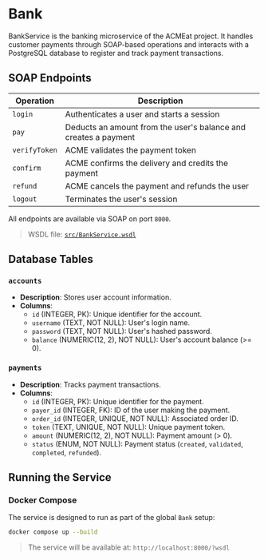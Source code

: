 # Bank

BankService is the banking microservice of the ACMEat project. It handles customer payments through SOAP-based operations and interacts with a PostgreSQL database to register and track payment transactions.

## SOAP Endpoints

| Operation      | Description                                     |
|----------------|-------------------------------------------------|
| `login`        | Authenticates a user and starts a session       |
| `pay`          | Deducts an amount from the user's balance and creates a payment |
| `verifyToken`  | ACME validates the payment token                |
| `confirm`      | ACME confirms the delivery and credits the payment |
| `refund`       | ACME cancels the payment and refunds the user   |
| `logout`       | Terminates the user's session                  |

All endpoints are available via SOAP on port `8000`.

> WSDL file: [`src/BankService.wsdl`](src/BankService.wsdl)

## Database Tables

### `accounts`
- **Description**: Stores user account information.
- **Columns**:
  - `id` (INTEGER, PK): Unique identifier for the account.
  - `username` (TEXT, NOT NULL): User's login name.
  - `password` (TEXT, NOT NULL): User's hashed password.
  - `balance` (NUMERIC(12, 2), NOT NULL): User's account balance (>= 0).

### `payments`
- **Description**: Tracks payment transactions.
- **Columns**:
  - `id` (INTEGER, PK): Unique identifier for the payment.
  - `payer_id` (INTEGER, FK): ID of the user making the payment.
  - `order_id` (INTEGER, UNIQUE, NOT NULL): Associated order ID.
  - `token` (TEXT, UNIQUE, NOT NULL): Unique payment token.
  - `amount` (NUMERIC(12, 2), NOT NULL): Payment amount (> 0).
  - `status` (ENUM, NOT NULL): Payment status (`created`, `validated`, `completed`, `refunded`).

## Running the Service

### Docker Compose

The service is designed to run as part of the global `Bank` setup:

```bash
docker compose up --build
```

> The service will be available at: `http://localhost:8000/?wsdl`
